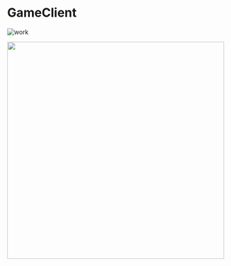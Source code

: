 # GameClient

![work](https://thumbs.gfycat.com/BoringAgonizingCow-max-1mb.gif)

<img src="https://thumbs.gfycat.com/BoringAgonizingCow-size_restricted.gif" width="500" height="500"/>
